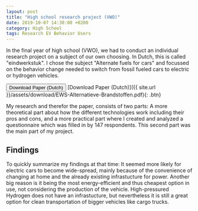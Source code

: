 ```yaml
---
layout: post
title: "High school research project (VWO)"
date: 2019-10-07 14:30:00 +0200
category: High School
tags: Research EV Behavior Users
---
```


In the final year of high school (VWO), we had to conduct an individual research project on a subject of our own choosing. In Dutch, this is called "eindwerkstuk". I chose the subject "Alternate fuels for cars" and focussed on the behavior change needed to switch from fossil fueled cars to electric or hydrogen vehicles.

<button name="button" onclick="https://portfolio.jochem.tk/assets/download/EWS-Alternatieve-Brandstoffen.pdf">Download Paper (Dutch)</button>
[Download Paper (Dutch)]({{ site.url }}/assets/download/EWS-Alternatieve-Brandstoffen.pdf){: .btn}

My research and therefor the paper, consists of two parts: A more theoretical part about how the different technologies work including their pros and cons, and a more practical part where I created and analyzed a questionnaire which was filled in by 147 respondents. This second part was the main part of my project.

## Findings
To quickly summarize my findings at that time: It seemed more likely for electric cars to become wide-spread, mainly because of the convenience of changing at home and the already existing infrastucture for power. Another big reason is it being the most energy-efficient and thus cheapest option in use, not considering the production of the vehicle. High-pressured Hydrogen does not have an infrastucture, but nevertheless it is still a great option for clean transportation of bigger vehicles like cargo trucks.